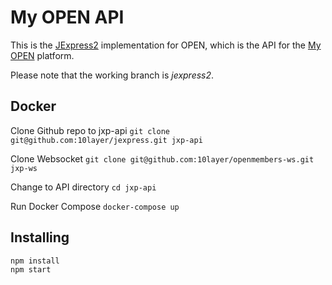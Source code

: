 # My OPEN API

This is the [JExpress2](https://github.com/j-norwood-young/jexpress) implementation for OPEN, which is the API for the [My OPEN](https://my.open.co.za/home) platform.

Please note that the working branch is _jexpress2_.

## Docker

Clone Github repo to jxp-api
`git clone git@github.com:10layer/jexpress.git jxp-api`

Clone Websocket
`git clone git@github.com:10layer/openmembers-ws.git jxp-ws`

Change to API directory
`cd jxp-api`

Run Docker Compose
`docker-compose up`

## Installing

```
npm install
npm start
```
